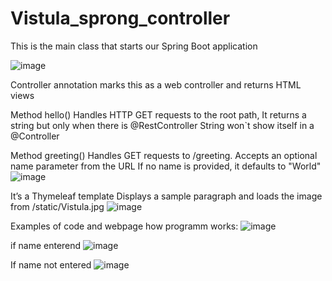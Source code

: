 # Vistula_sprong_controller

This is the main class that starts our Spring Boot application

![image](https://github.com/user-attachments/assets/6807116b-afbc-468c-9cd1-c72a528b9c40)


Controller annotation marks this as a web controller and returns HTML views

Method hello()
Handles HTTP GET requests to the root path, It returns a string but only when there is @RestController
String won`t show itself in a @Controller

Method greeting()
Handles GET requests to /greeting.
Accepts an optional name parameter from the URL
If no name is provided, it defaults to "World"
![image](https://github.com/user-attachments/assets/2ed2dbe1-405b-4555-84fe-e1f5872f6063)



It’s a Thymeleaf template
Displays a sample paragraph and loads the image from /static/Vistula.jpg
![image](https://github.com/user-attachments/assets/d51f916d-f027-495d-b3aa-0b6fbe7ef63d)


Examples of code and webpage how programm works:
![image](https://github.com/user-attachments/assets/ce24a2a5-c5c5-4aca-a27b-74b65f94c998)

if name enterend
![image](https://github.com/user-attachments/assets/da765415-c219-4791-af17-31cfe9f84cfe)

If name not entered
![image](https://github.com/user-attachments/assets/aef6e7c8-eb25-422f-b6b9-42544702eb15)


